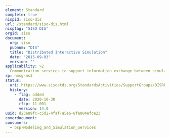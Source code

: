 ```yaml
---
element: Standard
complete: true
nispid: siso-dis
url: /standard/siso-dis.html
nisptag: "SISO DIS"
orgid: siso
document:
  org: siso
  pubnum: "DIS"
  title: "Distributed Interactive Simulation"
  date: "2015-09-03"
  version: ""
applicability: >2
  Communication services to support information exchange between simulation applications participating in the distributed interactive simulation (DIS) environment. The DIS communication services describe a connectionless information transfer that supports real-time, as well as non-real-time, exchange. Several communication profiles specifying communication services are provided.
rp: nmsg-ms3
status:
  uri: https://www.sisostds.org/StandardsActivities/SupportGroups/DISRPRFOMPSG.aspx
  history: 
    - flag: added
      date: 2020-10-30
      rfcp: 11-001
      version: 14.0
uuid: d23e89fc-c5d2-4faf-a5e6-8fa804efce23
coverdocument:
consumers:
  - bsp-Modeling_and_Simulation_Services
---
```

